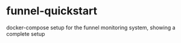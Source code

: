 # funnel-quickstart
docker-compose setup for the funnel monitoring system, showing a complete setup
